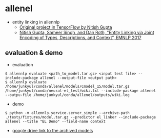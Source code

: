# allenel
* entity linking in allennlp
  * [Original project in TensorFlow by Nitish Gupta](https://nitishgupta.github.io/neural-el/)
  * [Nitish Gupta, Sameer Singh, and Dan Roth, “Entity Linking via Joint Encoding of Types, Descriptions, and Context”, EMNLP 2017](http://cogcomp.org/page/publication_view/817)

## evaluation & demo
* evaluation
```
$ allennlp evaluate <path_to_model.tar.gz> <input test file> --include-package allenel --output-file <output path>
$ allennlp evaluate /home/junkyul/conda/allenel/models/Cmodel_15/model.tar.gz /home/junkyul/conda/neural-el_test/wiki.txt --include-package allenel --outpu-file /home/junkyul/conda/allenel/outputs/wiki.log
```
* demo 
```
$ python -m allennlp.service.server_simple --archive-path ./tests/fixtures/model.tar.gz --predictor el_linker --include-package allenel --title "EL Demo" --field-name context
```

* [google drive link to the archived models](https://drive.google.com/file/d/1RCk84pygWpp2Y0WirlU8Oq3MFyPrgrUE/view?usp=sharing)


